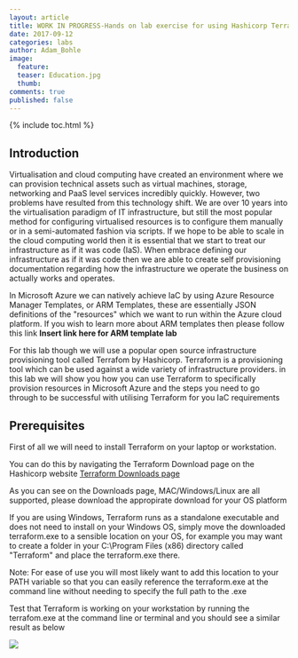 ```yaml
---
layout: article
title: WORK IN PROGRESS-Hands on lab exercise for using Hashicorp Terraform with Microsoft Azure
date: 2017-09-12
categories: labs
author: Adam_Bohle
image:
  feature: 
  teaser: Education.jpg
  thumb: 
comments: true
published: false
---
```


{% include toc.html %}

## Introduction

Virtualisation and cloud computing have created an environment where we can provision technical assets such as virtual machines, storage, networking and PaaS level services incredibly quickly. However, two problems have resulted from this technology shift. We are over 10 years into the virtualisation paradigm of IT infrastructure, but still the most popular method for configuring virtualised resources is to configure them manually or in a semi-automated fashion via scripts. If we hope to be able to scale in the cloud computing world then it is essential that we start to treat our infrastructure as if it was code (IaS). When embrace defining our infrastructure as if it was code then we are able to create self provisioning documentation regarding how the infrastructure we operate the business on actually works and operates. 

In Microsoft Azure we can natively achieve IaC by using Azure Resource Manager Templates, or ARM Templates, these are essentially JSON definitions of the "resources" which we want to run within the Azure cloud platform. If you wish to learn more about ARM templates then please follow this link **Insert link here for ARM template lab**

For this lab though we will use a popular open source infrastructure provisioning tool called Terrafom by Hashicorp. Terraform is a provisioning tool which can be used against a wide variety of infrastructure providers. in this lab we will show you how you can use Terraform to specifically provision resources in Microsoft Azure and the steps you need to go through to be successful with utilising Terraform for you IaC requirements

## Prerequisites

First of all we will need to install Terraform on your laptop or workstation. 

You can do this by navigating the Terraform Download page on the Hashicorp website [Terraform Downloads page](https://www.terraform.io/downloads.html)

As you can see on the Downloads page, MAC/Windows/Linux are all supported, please download the appropirate download for your OS platform

If you are using Windows, Terraform runs as a standalone executable and does not need to install on your Windows OS, simply move the downloaded terraform.exe to a sensible location on your OS, for example you may want to create a folder in your C:\Program Files (x86) directory called "Terraform" and place the terraform.exe there.

Note: For ease of use you will most likely want to add this location to your PATH variable so that you can easily reference the terraform.exe at the command line without needing to specify the full path to the .exe

Test that Terraform is working on your workstation by running the terrafom.exe at the command line or terminal and you should see a similar result as below

![](/images/Terraform.png)